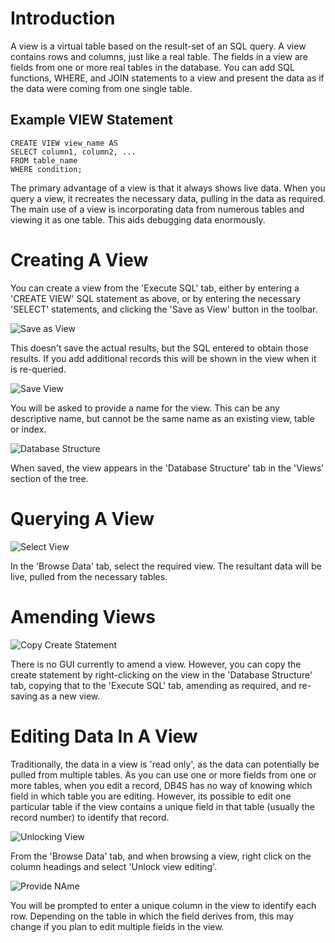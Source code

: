 # Introduction

A view is a virtual table based on the result-set of an SQL query.  A view contains rows and columns, just like a real table. The fields in a view are fields from one or more real tables in the database.  You can add SQL functions, WHERE, and JOIN statements to a view and present the data as if the data were coming from one single table.

## Example VIEW Statement

    CREATE VIEW view_name AS
    SELECT column1, column2, ...
    FROM table_name
    WHERE condition; 

The primary advantage of a view is that it always shows live data.  When you query a view, it recreates the necessary data, pulling in the data as required.  The main use of a view is incorporating data from numerous tables and viewing it as one table.  This aids debugging data enormously.

# Creating A View

You can create a view from the 'Execute SQL' tab, either by entering a 'CREATE VIEW' SQL statement as above, or by entering the necessary 'SELECT' statements, and clicking the 'Save as View' button in the toolbar.  
![]()  
  
![Save as View](https://snag.gy/gYAC5O.jpg)

This doesn't save the actual results, but the SQL entered to obtain those results.  If you add additional records this will be shown in the view when it is re-queried.  
![]()  
        
![Save View](https://snag.gy/mU6u90.jpg)

You will be asked to provide a name for the view.  This can be any descriptive name, but cannot be the same name as an existing view, table or index.  
![]()  
         
![Database Structure](https://snag.gy/ujEcMl.jpg)

When saved, the view appears in the 'Database Structure' tab in the 'Views' section of the tree.

# Querying A View

![Select View](https://snag.gy/Y7QnqE.jpg)

In the 'Browse Data' tab, select the required view.  The resultant data will be live, pulled from the necessary tables.

# Amending Views

![Copy Create Statement](https://snag.gy/JA97WY.jpg)

There is no GUI currently to amend a view.  However, you can copy the create statement by right-clicking on the view in the 'Database Structure' tab, copying that to the 'Execute SQL' tab, amending as required, and re-saving as a new view.

# Editing Data In A View

Traditionally, the data in a view is 'read only', as the data can potentially be pulled from multiple tables.  As you can use one or more fields from one or more tables, when you edit a record, DB4S has no way of knowing which field in which table you are editing.  However, its possible to edit one particular table if the view contains a unique field in that table (usually the record number) to identify that record.

![Unlocking View](https://snag.gy/3fHiN6.jpg)

From the 'Browse Data' tab, and when browsing a view, right click on the column headings and select 'Unlock view editing'.  
![]()  
         
![Provide NAme](https://snag.gy/NPXWeG.jpg)

You will be prompted to enter a unique column in the view to identify each row.  Depending on the table in which the field derives from, this may change if you plan to edit multiple fields in the view.

